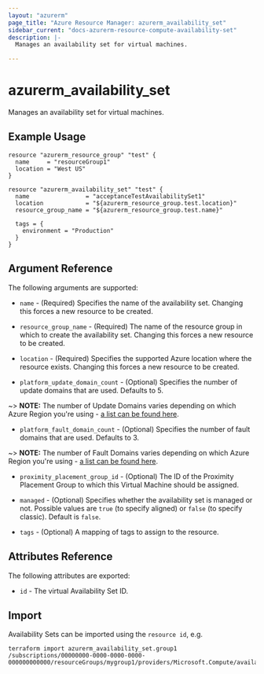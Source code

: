```yaml
---
layout: "azurerm"
page_title: "Azure Resource Manager: azurerm_availability_set"
sidebar_current: "docs-azurerm-resource-compute-availability-set"
description: |-
  Manages an availability set for virtual machines.

---
```


# azurerm_availability_set

Manages an availability set for virtual machines.

## Example Usage

```hcl
resource "azurerm_resource_group" "test" {
  name     = "resourceGroup1"
  location = "West US"
}

resource "azurerm_availability_set" "test" {
  name                = "acceptanceTestAvailabilitySet1"
  location            = "${azurerm_resource_group.test.location}"
  resource_group_name = "${azurerm_resource_group.test.name}"

  tags = {
    environment = "Production"
  }
}
```

## Argument Reference

The following arguments are supported:

* `name` - (Required) Specifies the name of the availability set. Changing this forces a new resource to be created.

* `resource_group_name` - (Required) The name of the resource group in which to create the availability set. Changing this forces a new resource to be created.

* `location` - (Required) Specifies the supported Azure location where the resource exists. Changing this forces a new resource to be created.

* `platform_update_domain_count` - (Optional) Specifies the number of update domains that are used. Defaults to 5.

~> **NOTE:** The number of Update Domains varies depending on which Azure Region you're using - [a list can be found here](https://github.com/MicrosoftDocs/azure-docs/blob/master/includes/managed-disks-common-fault-domain-region-list.md).

* `platform_fault_domain_count` - (Optional) Specifies the number of fault domains that are used. Defaults to 3.

~> **NOTE:** The number of Fault Domains varies depending on which Azure Region you're using - [a list can be found here](https://github.com/MicrosoftDocs/azure-docs/blob/master/includes/managed-disks-common-fault-domain-region-list.md).

* `proximity_placement_group_id` - (Optional) The ID of the Proximity Placement Group to which this Virtual Machine should be assigned.

* `managed` - (Optional) Specifies whether the availability set is managed or not. Possible values are `true` (to specify aligned) or `false` (to specify classic). Default is `false`.

* `tags` - (Optional) A mapping of tags to assign to the resource.

## Attributes Reference

The following attributes are exported:

* `id` - The virtual Availability Set ID.


## Import

Availability Sets can be imported using the `resource id`, e.g.

```shell
terraform import azurerm_availability_set.group1 /subscriptions/00000000-0000-0000-0000-000000000000/resourceGroups/mygroup1/providers/Microsoft.Compute/availabilitySets/webAvailSet
```
